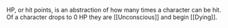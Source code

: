 HP, or hit points, is an abstraction of how many times a character can be hit. Of a character drops to 0 HP they are [[Unconscious]] and begin [[Dying]].